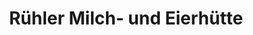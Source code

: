 ---
title: "Rühler Milch- und Eierhütte"
url: /meppen/ruehler-milch-und-eierhuette/
shop: Supermarkt
---